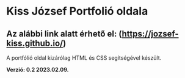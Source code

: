 # Kiss József Portfolió oldala

## Az alábbi link alatt érhető el: (https://jozsef-kiss.github.io/)

A portfólió oldal kizárólag HTML és CSS segítségével készült.

**Verzió: 0.2 2023.02.09.**
